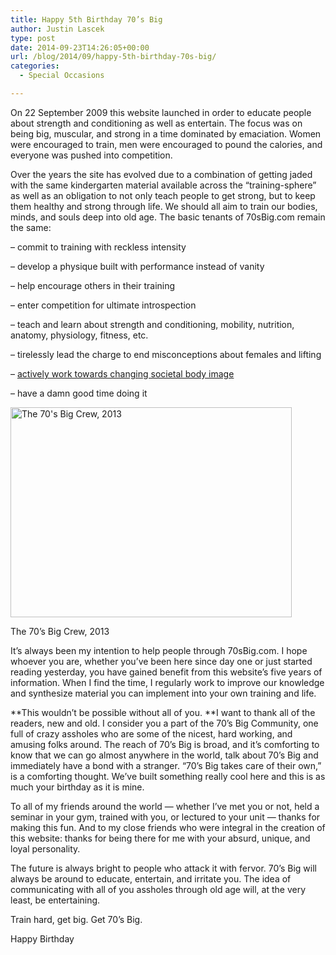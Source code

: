 ```yaml
---
title: Happy 5th Birthday 70’s Big
author: Justin Lascek
type: post
date: 2014-09-23T14:26:05+00:00
url: /blog/2014/09/happy-5th-birthday-70s-big/
categories:
  - Special Occasions

---
```

On 22 September 2009 this website launched in order to educate people about strength and conditioning as well as entertain. The focus was on being big, muscular, and strong in a time dominated by emaciation. Women were encouraged to train, men were encouraged to pound the calories, and everyone was pushed into competition.

Over the years the site has evolved due to a combination of getting jaded with the same kindergarten material available across the &#8220;training-sphere&#8221; as well as an obligation to not only teach people to get strong, but to keep them healthy and strong through life. We should all aim to train our bodies, minds, and souls deep into old age. The basic tenants of 70sBig.com remain the same:

&#8211; commit to training with reckless intensity
  
&#8211; develop a physique built with performance instead of vanity
  
&#8211; help encourage others in their training
  
&#8211; enter competition for ultimate introspection
  
&#8211; teach and learn about strength and conditioning, mobility, nutrition, anatomy, physiology, fitness, etc.
  
&#8211; tirelessly lead the charge to end misconceptions about females and lifting
  
&#8211; <a href="/blog/2012/09/the-revolutionary-guide-to-manly-short-shorts/" target="_blank">actively work towards changing societal body image</a>
  
&#8211; have a damn good time doing it

<div id="attachment_10383" style="width: 460px" class="wp-caption aligncenter">
  <a href="/2014/09/307440_10100805706534771_1901307627_n.jpg"><img aria-describedby="caption-attachment-10383" data-attachment-id="10383" data-permalink="/blog/2014/09/happy-5th-birthday-70s-big/307440_10100805706534771_1901307627_n/" data-orig-file="/2014/09/307440_10100805706534771_1901307627_n.jpg" data-orig-size="960,717" data-comments-opened="1" data-image-meta="{&quot;aperture&quot;:&quot;0&quot;,&quot;credit&quot;:&quot;&quot;,&quot;camera&quot;:&quot;&quot;,&quot;caption&quot;:&quot;&quot;,&quot;created_timestamp&quot;:&quot;0&quot;,&quot;copyright&quot;:&quot;&quot;,&quot;focal_length&quot;:&quot;0&quot;,&quot;iso&quot;:&quot;0&quot;,&quot;shutter_speed&quot;:&quot;0&quot;,&quot;title&quot;:&quot;&quot;}" data-image-title="307440_10100805706534771_1901307627_n" data-image-description="" data-medium-file="/2014/09/307440_10100805706534771_1901307627_n-200x149.jpg" data-large-file="/2014/09/307440_10100805706534771_1901307627_n-450x336.jpg" class="size-large wp-image-10383" src="/2014/09/307440_10100805706534771_1901307627_n-450x336.jpg" alt="The 70's Big Crew, 2013" width="450" height="336" srcset="/2014/09/307440_10100805706534771_1901307627_n-450x336.jpg 450w, /2014/09/307440_10100805706534771_1901307627_n-150x112.jpg 150w, /2014/09/307440_10100805706534771_1901307627_n-200x149.jpg 200w, /2014/09/307440_10100805706534771_1901307627_n-401x300.jpg 401w, /2014/09/307440_10100805706534771_1901307627_n.jpg 960w" sizes="(max-width: 450px) 100vw, 450px" /></a>
  
  <p id="caption-attachment-10383" class="wp-caption-text">
    The 70&#8217;s Big Crew, 2013
  </p>
</div>

It&#8217;s always been my intention to help people through 70sBig.com. I hope whoever you are, whether you&#8217;ve been here since day one or just started reading yesterday, you have gained benefit from this website&#8217;s five years of information. When I find the time, I regularly work to improve our knowledge and synthesize material you can implement into your own training and life.

**This wouldn&#8217;t be possible without all of you. **I want to thank all of the readers, new and old. I consider you a part of the 70&#8217;s Big Community, one full of crazy assholes who are some of the nicest, hard working, and amusing folks around. The reach of 70&#8217;s Big is broad, and it&#8217;s comforting to know that we can go almost anywhere in the world, talk about 70&#8217;s Big and immediately have a bond with a stranger. &#8220;70&#8217;s Big takes care of their own,&#8221; is a comforting thought. We&#8217;ve built something really cool here and this is as much your birthday as it is mine.

To all of my friends around the world &#8212; whether I&#8217;ve met you or not, held a seminar in your gym, trained with you, or lectured to your unit &#8212; thanks for making this fun. And to my close friends who were integral in the creation of this website: thanks for being there for me with your absurd, unique, and loyal personality.

The future is always bright to people who attack it with fervor. 70&#8217;s Big will always be around to educate, entertain, and irritate you. The idea of communicating with all of you assholes through old age will, at the very least, be entertaining.

Train hard, get big. Get 70&#8217;s Big.

Happy Birthday

&nbsp;
